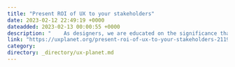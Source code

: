 ```yaml
---
title: "Present ROI of UX to your stakeholders"
date: 2023-02-12 22:49:19 +0000
dateadded: 2023-02-13 00:00:55 +0000
description: "    As designers, we are educated on the significance that a well-designed user experience (UX) can bring to a company. Our training…  Continue reading on UX Planet »  "
link: "https://uxplanet.org/present-roi-of-ux-to-your-stakeholders-21192646e18c?source=rss----819cc2aaeee0---4"
category:
directory: _directory/ux-planet.md
---
```

